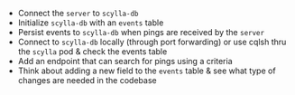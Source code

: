 - Connect the `server` to `scylla-db`
- Initialize `scylla-db` with an `events` table
- Persist events to `scylla-db` when pings are received by the `server`
- Connect to `scylla-db` locally (through port forwarding) or use cqlsh thru the `scylla` pod & check the events table
- Add an endpoint that can search for pings using a criteria
- Think about adding a new field to the `events` table & see what type of changes are needed in the codebase